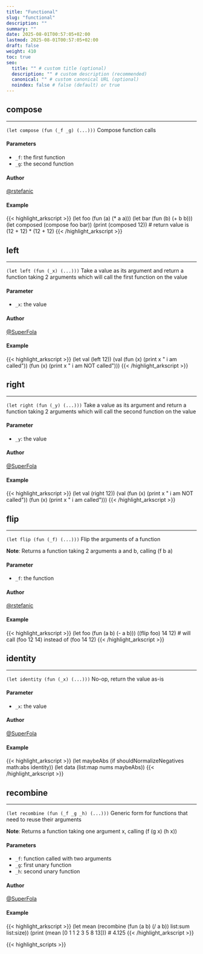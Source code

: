 ```yaml
---
title: "Functional"
slug: "functional"
description: ""
summary: ""
date: 2025-08-01T00:57:05+02:00
lastmod: 2025-08-01T00:57:05+02:00
draft: false
weight: 410
toc: true
seo:
  title: "" # custom title (optional)
  description: "" # custom description (recommended)
  canonical: "" # custom canonical URL (optional)
  noindex: false # false (default) or true
---
```


## compose

---
`(let compose (fun (_f _g) (...)))`
Compose function calls

#### Parameters
- `_f`: the first function
- `_g`: the second function

#### Author
[@rstefanic](https://github.com/rstefanic)

#### Example
{{< highlight_arkscript >}}
(let foo (fun (a) (* a a)))
(let bar (fun (b) (+ b b)))
(let composed (compose foo bar))
(print (composed 12))  # return value is (12 + 12) * (12 + 12)
{{< /highlight_arkscript >}}

## left

---
`(let left (fun (_x) (...)))`
Take a value as its argument and return a function taking 2 arguments which will call the first function on the value

#### Parameter
- `_x`: the value

#### Author
[@SuperFola](https://github.com/SuperFola)

#### Example
{{< highlight_arkscript >}}
(let val (left 12))
(val (fun (x) (print x " i am called")) (fun (x) (print x " i am NOT called")))
{{< /highlight_arkscript >}}

## right

---
`(let right (fun (_y) (...)))`
Take a value as its argument and return a function taking 2 arguments which will call the second function on the value

#### Parameter
- `_y`: the value

#### Author
[@SuperFola](https://github.com/SuperFola)

#### Example
{{< highlight_arkscript >}}
(let val (right 12))
(val (fun (x) (print x " i am NOT called")) (fun (x) (print x " i am called")))
{{< /highlight_arkscript >}}

## flip

---
`(let flip (fun (_f) (...)))`
Flip the arguments of a function

**Note**: Returns a function taking 2 arguments a and b, calling (f b a)
#### Parameter
- `_f`: the function

#### Author
[@rstefanic](https://github.com/rstefanic)

#### Example
{{< highlight_arkscript >}}
(let foo (fun (a b) (- a b)))
((flip foo) 14 12) # will call (foo 12 14) instead of (foo 14 12)
{{< /highlight_arkscript >}}

## identity

---
`(let identity (fun (_x) (...)))`
No-op, return the value as-is

#### Parameter
- `_x`: the value

#### Author
[@SuperFola](https://github.com/SuperFola)

#### Example
{{< highlight_arkscript >}}
(let maybeAbs (if shouldNormalizeNegatives math:abs identity))
(let data (list:map nums maybeAbs))
{{< /highlight_arkscript >}}

## recombine

---
`(let recombine (fun (_f _g _h) (...)))`
Generic form for functions that need to reuse their arguments

**Note**: Returns a function taking one argument x, calling (f (g x) (h x))
#### Parameters
- `_f`: function called with two arguments
- `_g`: first unary function
- `_h`: second unary function

#### Author
[@SuperFola](https://github.com/SuperFola)

#### Example
{{< highlight_arkscript >}}
(let mean (recombine (fun (a b) (/ a b)) list:sum list:size))
(print (mean [0 1 1 2 3 5 8 13]))  # 4.125
{{< /highlight_arkscript >}}



{{< highlight_scripts >}}
